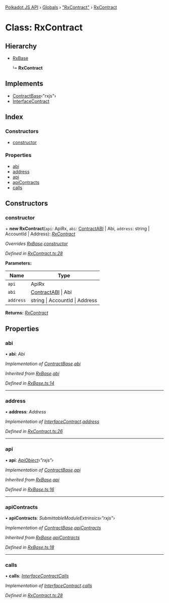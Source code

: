 [Polkadot JS API](../README.md) › [Globals](../globals.md) › ["RxContract"](../modules/_rxcontract_.md) › [RxContract](_rxcontract_.rxcontract.md)

# Class: RxContract

## Hierarchy

* [RxBase](_rxbase_.rxbase.md)

  ↳ **RxContract**

## Implements

* [ContractBase](../interfaces/_types_.contractbase.md)‹"rxjs"›
* [InterfaceContract](../interfaces/_types_.interfacecontract.md)

## Index

### Constructors

* [constructor](_rxcontract_.rxcontract.md#constructor)

### Properties

* [abi](_rxcontract_.rxcontract.md#abi)
* [address](_rxcontract_.rxcontract.md#address)
* [api](_rxcontract_.rxcontract.md#api)
* [apiContracts](_rxcontract_.rxcontract.md#apicontracts)
* [calls](_rxcontract_.rxcontract.md#calls)

## Constructors

###  constructor

\+ **new RxContract**(`api`: ApiRx, `abi`: [ContractABI](../interfaces/_types_.contractabi.md) | Abi, `address`: string | AccountId | Address): *[RxContract](_rxcontract_.rxcontract.md)*

*Overrides [RxBase](_rxbase_.rxbase.md).[constructor](_rxbase_.rxbase.md#constructor)*

*Defined in [RxContract.ts:28](https://github.com/polkadot-js/api/blob/9c09386/packages/api-contract/src/RxContract.ts#L28)*

**Parameters:**

Name | Type |
------ | ------ |
`api` | ApiRx |
`abi` | [ContractABI](../interfaces/_types_.contractabi.md) &#124; Abi |
`address` | string &#124; AccountId &#124; Address |

**Returns:** *[RxContract](_rxcontract_.rxcontract.md)*

## Properties

###  abi

• **abi**: *Abi*

*Implementation of [ContractBase](../interfaces/_types_.contractbase.md).[abi](../interfaces/_types_.contractbase.md#abi)*

*Inherited from [RxBase](_rxbase_.rxbase.md).[abi](_rxbase_.rxbase.md#abi)*

*Defined in [RxBase.ts:14](https://github.com/polkadot-js/api/blob/9c09386/packages/api-contract/src/RxBase.ts#L14)*

___

###  address

• **address**: *Address*

*Implementation of [InterfaceContract](../interfaces/_types_.interfacecontract.md).[address](../interfaces/_types_.interfacecontract.md#address)*

*Defined in [RxContract.ts:26](https://github.com/polkadot-js/api/blob/9c09386/packages/api-contract/src/RxContract.ts#L26)*

___

###  api

• **api**: *[ApiObject](../modules/_types_.md#apiobject)‹"rxjs"›*

*Implementation of [ContractBase](../interfaces/_types_.contractbase.md).[api](../interfaces/_types_.contractbase.md#api)*

*Inherited from [RxBase](_rxbase_.rxbase.md).[api](_rxbase_.rxbase.md#api)*

*Defined in [RxBase.ts:16](https://github.com/polkadot-js/api/blob/9c09386/packages/api-contract/src/RxBase.ts#L16)*

___

###  apiContracts

• **apiContracts**: *SubmittableModuleExtrinsics‹"rxjs"›*

*Implementation of [ContractBase](../interfaces/_types_.contractbase.md).[apiContracts](../interfaces/_types_.contractbase.md#apicontracts)*

*Inherited from [RxBase](_rxbase_.rxbase.md).[apiContracts](_rxbase_.rxbase.md#apicontracts)*

*Defined in [RxBase.ts:18](https://github.com/polkadot-js/api/blob/9c09386/packages/api-contract/src/RxBase.ts#L18)*

___

###  calls

• **calls**: *[InterfaceContractCalls](../interfaces/_types_.interfacecontractcalls.md)*

*Implementation of [InterfaceContract](../interfaces/_types_.interfacecontract.md).[calls](../interfaces/_types_.interfacecontract.md#calls)*

*Defined in [RxContract.ts:28](https://github.com/polkadot-js/api/blob/9c09386/packages/api-contract/src/RxContract.ts#L28)*
